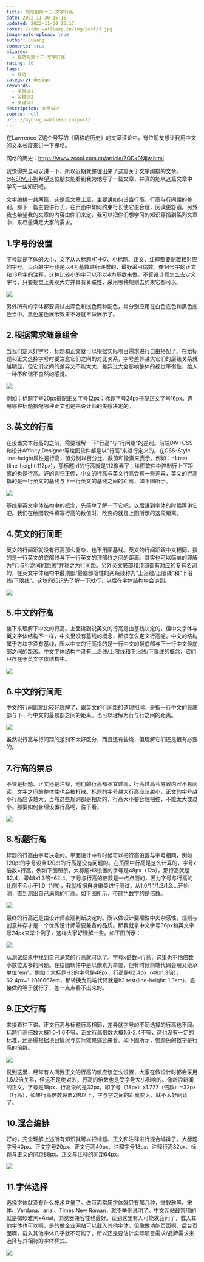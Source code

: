 ```yaml
---
title: 规范指南十三-文字行高
date: 2022-11-30 15:16
updated: 2022-11-30 15:17
cover: //cdn.wallleap.cn/img/post/1.jpg
image-auto-upload: true
author: Luwang
comments: true
aliases:
  - 规范指南十三-文字行高
rating: 10
tags:
  - 规范
category: design
keywords:
  - 关键词1
  - 关键词2
  - 关键词3
description: 文章描述
source: null
url: //myblog.wallleap.cn/post/
---
```


在Lawrence_Z这个号写的《网格的历史》的文章评论中，有位朋友想让我用中文的文本长度来讲一下栅格。

网格的历史：<https://www.zcool.com.cn/article/ZODk0NjIw.html>

我觉得完全可以讲一下，所以近期就整理出来了这篇关于文字编排的文章。@[NERV_小狗](https://www.zcool.com.cn/u/14647450)希望这位朋友能看到我为他写了一篇文章，并真的能从这篇文章中学习一些知识吧。

文字编排一共两篇，这是篇文章上篇，主要讲如何设置行高、行高与行间距的差别。那下一篇主要讲行长，在页面中如何约束行长使它更合理，阅读更舒适。另外我也希望我的文章的内容由你们来定，我可以把你们想学习的知识穿插到系列文章中，来尽量满足大家的需求。

## 1.字号的设置

  

字号就是字体的大小，文字从大标题H1-H7、小标题、正文、注释都要配置相对应的字号。页面的字号我是以4为基数进行递增的，最好采用偶数。像14号字的正文和13号字的注释，这种比较小的字可以不以4为基数来做。不管设计师怎么去定义字号，只要视觉上美观大方并具有关联性，采用哪种规则去约束它都可以。

![](https://cdn.wallleap.cn/img/pic/illustrtion/202211301518730.png)


另外所有的字体都要调试出深色和浅色两种配色，并分别应用在白色底色和黑色底色当中。黑色底色展示效果不好就不做展示了。

## 2.根据需求随意组合

当我们定义好字号，标题和正文就可以根据实际项目需求进行自由搭配了。在给标题和正文选择字号时要注意它们之间的对比关系，字号差异越大它们的层级关系就越明显，但它们之间的差异又不能太大，差异过大会影响整体的视觉平衡性，给人一种不和谐不自然的感觉。

![](https://cdn.wallleap.cn/img/pic/illustrtion/202211301518432.png)


例如：标题字号20px搭配正文字号12px；标题字号24px搭配正文字号16px。选用哪种标题搭配哪种正文也是由设计师的美感决定的。

## 3.英文的行高


在设置文本行高的之前，需要理解一下“行高”与“行间距”的差别。前端DIV+CSS和设计Affinity Designer等绘图软件都是以“行高”来进行定义的。在CSS-Style line-height属性是行高，值分别以百分比、数值和像素来表示。例如：h1.test {line-height:112px}，那标题h1的行高就是112像素了；绘图软件中控制行上下距离的也是行高。好的言归正传，中文的行高与英文行高会有一些差异，英文的行高指的是一行英文的基线与下一行英文的基线之间的距离，如下图所示。

![](https://cdn.wallleap.cn/img/pic/illustrtion/202211301519109.png)

基线是英文字体结构中的概念，先简单了解一下它吧，以后讲到字体的时候再讲它吧。我们在绘图软件填写行高的数值时，改变的就是上图所示的这段距离。

## 4.英文的行间距

英文的行间距就没有行高那么复杂，也不用画基线。英文的行间距跟中文相同，指的是一行英文的底部线与下一行英文的顶部线之间的距离。其实也可以简单的理解为“行与行之间的距离”并称之为行间距。另外英文底部和顶部都有对应的专有名词的，在英文字体结构中最顶部/最底部隐性的两条线称为“上沿线/上限线”和“下沿线/下限线”。这块的知识先了解一下就行，以后在字体结构中会讲到。

![](https://cdn.wallleap.cn/img/pic/illustrtion/202211301519099.png)


## 5.中文的行高

接下来理解下中文的行高。上面讲到说英文的行高是由基线决定的，但中文字体与英文字体结构不一样，中文里没有基线的概念，那该怎么定义行高呢。中文的结构属于方块字没有基线，所以中文的行高指的是一行中文的最底部与下一行中文最底部之间的距离。中文字体结构中没有上沿线/上限线和下沿线/下限线的概念，它们只存在于英文字体结构中。

![](https://cdn.wallleap.cn/img/pic/illustrtion/202211301520893.png)

## 6.中文的行间距

中文的行间距就比较好理解了，跟英文的行间距的道理相同。是指一行中文的最底部与下一行中文的最顶部之间的距离。也可以理解为行与行之间的距离。

![](https://cdn.wallleap.cn/img/pic/illustrtion/202211301520056.png)

虽然说行高与行间距的差别不太好区分，而且还有些绕，但理解它们还是很有必要的。

## 7.行高的禁忌

不管是标题、正文还是注释，他们的行高都不宜过高，行高过高会导致内容不易阅读，文字之间的整体性也会被打散。标题的字号越大行高应该越小，正文的字号越小行高应该越大。当然这些规则都是相对的，行高大小要合理把控，不能太大或过小。那要如何合理设置行高呢，往下看。

![](https://cdn.wallleap.cn/img/pic/illustrtion/202211301520874.png)

## 8.标题行高

标题的行高由字号决定的。平面设计中有时候可以把行高设置与字号相同，例如120pt的字号设置120pt的行高是没有问题的。在页面中行高是这么计算的，字号x倍数=行高。例如下图所示，大标题H3设置的字号是48px（12a），那行高就是62.4，即48x1.3倍=62.4。字号与行高的倍数是一点点测的，因为字号与行高的比例不会小于1.0（1倍），我就根据自身审美进行测试，从1.0/1.1/1.2/1.3....开始测，直到测出自己满意的行高。如下图所示，带颜色数字的是倍数。

![](https://cdn.wallleap.cn/img/pic/illustrtion/202211301521933.png)

最终的行高还是由设计师直观判断决定的。所以做设计要理性中夹杂感性，规则与创意并存才是一个优秀设计师需要兼备的品质。那我就拿中文字号36px和英文字号24px来举个例子，这样大家好理解一些。如下图所示：

![](https://cdn.wallleap.cn/img/pic/illustrtion/202211301522581.png)

从测试结果中找到自己满意的行高就可以了。字号x倍数=行高，这里也不怕倍数小数位太多的问题。在绘图软件中是以像素为单位，但有时候前端代码会用父继承单位“em”。例如：大标题H3的字号是48px，行高是62.4px（48x1.3倍），62.4px=1.2816667em，那转换为前端代码就是h3.test{line-height: 1.3em}，直接做约等于就行了，差一点点看不出来的。

## 9.正文行高

来接着往下讲。正文行高与标题行高相同，差异就字号的不同选择的行高也不同。标题行高倍数大概1.0-1.6不等，正文行高倍数大概1.6-2.4不等，这也没有一定的标准，还是得根据项目情况与实际效果综合来看。如下图所示，带颜色的数字是行高的倍数。

![](https://cdn.wallleap.cn/img/pic/illustrtion/202211301523330.png)

说到这里，经常有人问我正文的行高的值应该怎么设置，大家在做设计时都会采用1.5/2倍关系，但这不是绝对的，行高的倍数也是受字号大小影响的。像新浪新闻的正文，字号是18px，行高设的是32px，即字号（18px）x1.777（倍数）=32px（行高），如果行高倍数设置2倍以上，字与字之间的距离变大，就不太好阅读了。

## 10.混合编排

好的，完全理解上述所有知识就可以把标题、正文和注释进行混合编排了。大标题字号40px、正文字号20px、正文行高40px、注释字号18px、注释行高32px、标题与正文的间距88px、正文与注释的间距64px。

![](https://cdn.wallleap.cn/img/pic/illustrtion/202211301523620.png)

## 11.字体选择

选择字体就没有什么技术含量了。做页面常用字体就只有那几种，微软雅黑、宋体、Verdana、arial、Times New Roman，就不举例说明了。中文网站最常用的就是微软雅黑+Arial，浏览器兼容性也最好。读到这里有人可能就会问了，载入其他字体也可以啊，是的做企业网站可以载入其他字体，但像做功能页面啊、后台页面啊，载入其他字体几乎就不可能了。所以还是要估计实际项目需求/品牌需求来选择与其相符的字体样式。

![](https://cdn.wallleap.cn/img/pic/illustrtion/202211301524199.png)

